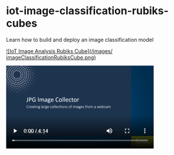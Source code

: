 # iot-image-classification-rubiks-cubes
Learn how to build and deploy an image classification model

[![IoT Image Analysis Rubiks Cube](/images/ imageClassificationRubiksCube.png)]( https://players.brightcove.net/3665946608001/default_default/index.html?videoId=6130152306001 "IoT Image Analysis Rubiks Cube")

[![JPG Image Collector](/images/jpgImageCollector.png)]( https://players.brightcove.net/3665946608001/default_default/index.html?videoId=6130149939001 "JPG Image Collector")
